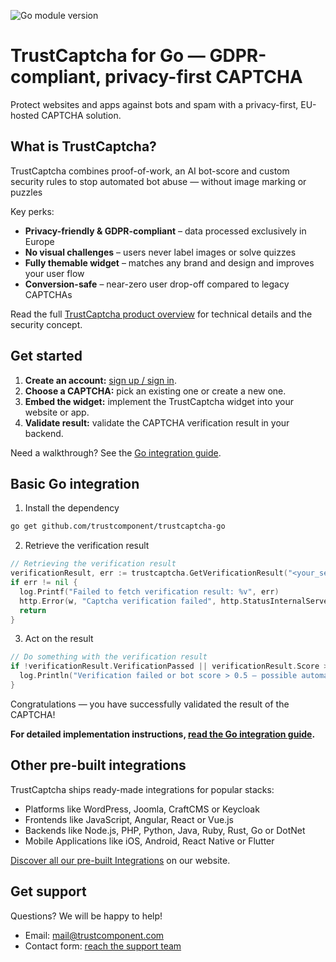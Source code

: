 ![Go module version](https://img.shields.io/github/v/tag/trustcomponent/trustcaptcha-go?label=go%20module&sort=semver)

# TrustCaptcha for Go — GDPR-compliant, privacy-first CAPTCHA

Protect websites and apps against bots and spam with a privacy-first, EU-hosted CAPTCHA solution.


## What is TrustCaptcha?

TrustCaptcha combines proof-of-work, an AI bot-score and custom security rules to stop automated bot abuse — without image marking or puzzles

Key perks:
- **Privacy-friendly & GDPR-compliant** – data processed exclusively in Europe
- **No visual challenges** – users never label images or solve quizzes
- **Fully themable widget** – matches any brand and design and improves your user flow
- **Conversion-safe** – near-zero user drop-off compared to legacy CAPTCHAs

Read the full [TrustCaptcha product overview](https://www.trustcomponent.com/en/products/captcha) for technical details and the security concept.


## Get started

1. **Create an account:** [sign up / sign in](https://id.trustcomponent.com/en/signup).
2. **Choose a CAPTCHA:** pick an existing one or create a new one.
3. **Embed the widget:** implement the TrustCaptcha widget into your website or app.
4. **Validate result:** validate the CAPTCHA verification result in your backend.

Need a walkthrough? See the [Go integration guide](https://www.trustcomponent.com/en/products/captcha/integrations/go-captcha).


## Basic Go integration

1. Install the dependency
```bash
go get github.com/trustcomponent/trustcaptcha-go
```

2. Retrieve the verification result
```go
// Retrieving the verification result
verificationResult, err := trustcaptcha.GetVerificationResult("<your_secret_key>", "<verification_token_from_your_client>")
if err != nil {
  log.Printf("Failed to fetch verification result: %v", err)
  http.Error(w, "Captcha verification failed", http.StatusInternalServerError)
  return
}
```

3. Act on the result
```go
// Do something with the verification result
if !verificationResult.VerificationPassed || verificationResult.Score > 0.5 {
  log.Println("Verification failed or bot score > 0.5 – possible automated request.")
}
```

Congratulations — you have successfully validated the result of the CAPTCHA!

**For detailed implementation instructions, [read the Go integration guide](https://www.trustcomponent.com/en/products/captcha/integrations/go-captcha).**


## Other pre-built integrations

TrustCaptcha ships ready-made integrations for popular stacks:
- Platforms like WordPress, Joomla, CraftCMS or Keycloak
- Frontends like JavaScript, Angular, React or Vue.js
- Backends like Node.js, PHP, Python, Java, Ruby, Rust, Go or DotNet
- Mobile Applications like iOS, Android, React Native or Flutter

[Discover all our pre-built Integrations](https://www.trustcomponent.com/en/products/captcha/integrations) on our website.


## Get support

Questions? We will be happy to help!
- Email: [mail@trustcomponent.com](mailto:mail@trustcomponent.com)
- Contact form: [reach the support team](https://www.trustcomponent.com/en/contact-us)

